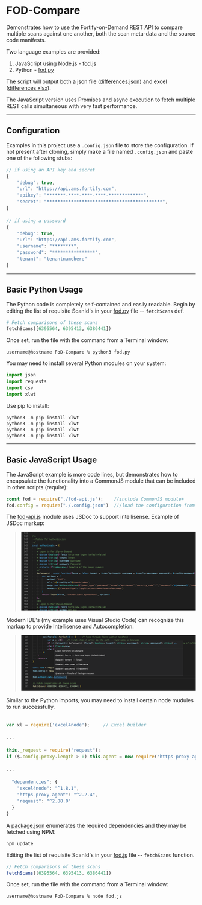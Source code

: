 # FOD-Compare
Demonstrates how to use the Fortify-on-Demand REST API to compare multiple scans against one another, both the scan meta-data and the source code manifests.

Two language examples are provided:

1. JavaScript using Node.js - [fod.js](fod.js)
2. Python - [fod.py](fod.py)

The script will output both a json file ([differences.json](differences.json)) and excel ([differences.xlsx](differences.xlsx)).  

The JavaScript version uses Promises and async execution to fetch multiple REST calls simultaneous with very fast performance. 

----------
## Configuration

Examples in this project use a `.config.json` file to store the configuration.  If not present after cloning, simply make a file named `.config.json` and paste one of the following stubs:

```javascript
// if using an API key and secret
{
    "debug": true,
    "url": "https://api.ams.fortify.com",
    "apikey": "*******-****-****-****-*************",
    "secret": "*******************************************",
}

// if using a password
{
    "debug": true,
    "url": "https://api.ams.fortify.com",
    "username": "********",
    "password": "****************",
    "tenant": "tenantnamehere"
}
```



----------
## Basic Python Usage

The Python code is completely self-contained and easily readable.  Begin by editing the list of requisite ScanId's in your [fod.py](fod.py) file -- `fetchScans` def.

```python
# Fetch comparisons of these scans
fetchScans([6395564, 6395413, 6386441])
```
Once set, run the file with the command from a Terminal window:

```console
username@hostname FoD-Compare % python3 fod.py
```

You may need to install several Python modules on your system:
```python
import json
import requests
import csv
import xlwt
```

Use pip to install:
```console
python3 -m pip install xlwt
python3 -m pip install xlwt
python3 -m pip install xlwt
python3 -m pip install xlwt
```



----------
## Basic JavaScript Usage

 The JavaScript example is more code lines, but demonstrates how to encapsulate the functionality into a CommonJS module that can be included in other scripts (require):

```javascript
const fod = require("./fod-api.js");    //include CommonJS module+
fod.config = require("./.config.json")  ///load the configuration from JSON (be sure to edit for your settings)
```


The [fod-api.js](fod-api.js) module uses JSDoc to support intellisense.  Example of JSDoc markup:

> ![JSDoc Screenshot](JSDoc.png)


Modern IDE's (my example uses Visual Studio Code) can recognize this markup to provide Intellisense and Autocompletion:

> ![Intellisense Screenshot](Intellisense.png)


Similar to the Python imports, you may need to install certain node mudules to run successfully.  
```javascript

var xl = require('excel4node');     // Excel builder

...

this._request = require("request");
if ($.config.proxy.length > 0) this.agent = new require('https-proxy-agent')($.config.proxy);

...

  "dependencies": {
    "excel4node": "^1.8.1",
    "https-proxy-agent": "^2.2.4",
    "request": "^2.88.0"
  }
}

```
A [package.json](package.json) enumerates the required dependencies and they may be fetched using NPM:
```console
npm update
```

Editing the list of requisite ScanId's in your [fod.js](fod.js) file -- `fetchScans` function.

```javascript
// Fetch comparisons of these scans
fetchScans([6395564, 6395413, 6386441])
```

Once set, run the file with the command from a Terminal window:

```console
username@hostname FoD-Compare % node fod.js
```
